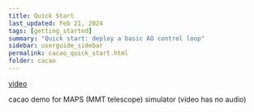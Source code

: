 ```yaml
---
title: Quick Start
last_updated: Feb 21, 2024
tags: [getting_started]
summary: "Quick start: deploy a basic AO control loop"
sidebar: userguide_sidebar
permalink: cacao_quick_start.html
folder: cacao
---
```




[video](https://www.youtube.com/watch?v=58KyvbzAt6w)

cacao demo for MAPS (MMT telescope) simulator (video has no audio)
